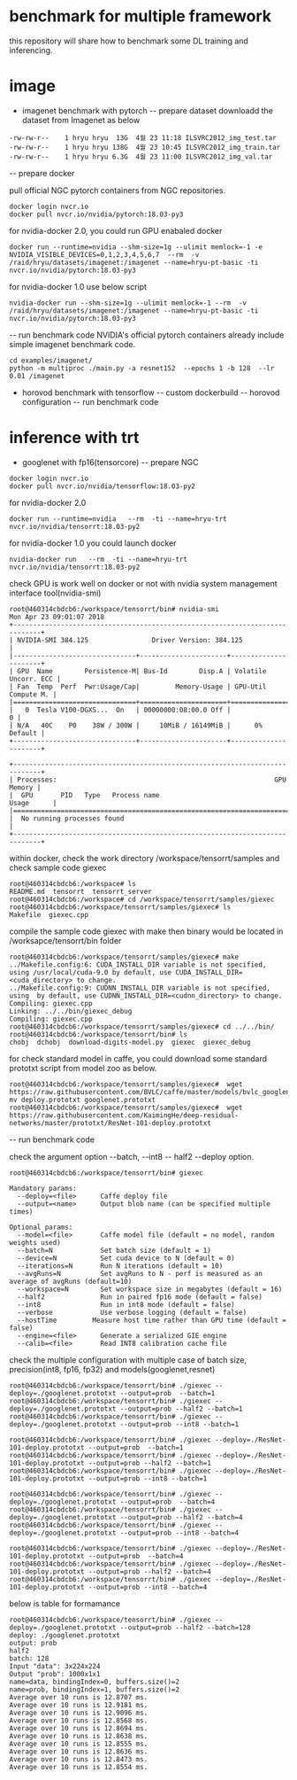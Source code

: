 # benchmark for multiple framework 
this repository will share how to benchmark some DL training and inferencing. 

# image
-  imagenet benchmark with pytorch 
--  prepare dataset
downloadd the dataset from Imagenet as below 

```
-rw-rw-r--    1 hryu hryu  13G  4월 23 11:18 ILSVRC2012_img_test.tar
-rw-rw-r--    1 hryu hryu 138G  4월 23 10:45 ILSVRC2012_img_train.tar
-rw-rw-r--    1 hryu hryu 6.3G  4월 23 11:00 ILSVRC2012_img_val.tar

```

--  prepare docker

pull official NGC pytorch containers from NGC repositories. 
```
docker login nvcr.io
docker pull nvcr.io/nvidia/pytorch:18.03-py3
```

for nvidia-docker 2.0, you could run GPU enabaled docker 

```
docker run --runtime=nvidia --shm-size=1g --ulimit memlock=-1 -e NVIDIA_VISIBLE_DEVICES=0,1,2,3,4,5,6,7  --rm  -v /raid/hryu/datasets/imagenet:/imagenet --name=hryu-pt-basic -ti nvcr.io/nvidia/pytorch:18.03-py3
```

for nvidia-docker 1.0 use below script 
```
nvidia-docker run --shm-size=1g --ulimit memlock=-1 --rm  -v /raid/hryu/datasets/imagenet:/imagenet --name=hryu-pt-basic -ti nvcr.io/nvidia/pytorch:18.03-py3
```

--  run benchmark code
NVIDIA's official pytorch containers already include simple imagenet benchmark code. 

```
cd examples/imagenet/
python -m multiproc ./main.py -a resnet152  --epochs 1 -b 128  --lr 0.01 /imagenet
```

-  horovod benchmark with tensorflow
--  custom dockerbuild
--  horovod configuration
--  run benchmark code
     
# inference with trt
- googlenet with fp16(tensorcore)
-- prepare NGC

```
docker login nvcr.io
docker pull nvcr.io/nvidia/tensorflow:18.03-py2

```

for nvidia-docker 2.0 
```
docker run --runtime=nvidia   --rm  -ti --name=hryu-trt nvcr.io/nvidia/tensorrt:18.03-py2
```
for nvidia-docker 1.0 you could launch docker 
```
nvidia-docker run   --rm  -ti --name=hryu-trt nvcr.io/nvidia/tensorrt:18.03-py2
```

check GPU is work well on docker or not with nvidia system management interface tool(nvidia-smi)
```
root@460314cbdcb6:/workspace/tensorrt/bin# nvidia-smi
Mon Apr 23 09:01:07 2018       
+-----------------------------------------------------------------------------+
| NVIDIA-SMI 384.125                Driver Version: 384.125                   |
|-------------------------------+----------------------+----------------------+
| GPU  Name        Persistence-M| Bus-Id        Disp.A | Volatile Uncorr. ECC |
| Fan  Temp  Perf  Pwr:Usage/Cap|         Memory-Usage | GPU-Util  Compute M. |
|===============================+======================+======================|
|   0  Tesla V100-DGXS...  On   | 00000000:08:00.0 Off |                    0 |
| N/A   40C    P0    38W / 300W |     10MiB / 16149MiB |      0%      Default |
+-------------------------------+----------------------+----------------------+
                                                                               
+-----------------------------------------------------------------------------+
| Processes:                                                       GPU Memory |
|  GPU       PID   Type   Process name                             Usage      |
|=============================================================================|
|  No running processes found                                                 |
+-----------------------------------------------------------------------------+

```
within docker,  check the work directory /workspace/tensorrt/samples and check sample code giexec

```
root@460314cbdcb6:/workspace# ls   
README.md  tensorrt  tensorrt_server
root@460314cbdcb6:/workspace# cd /workspace/tensorrt/samples/giexec
root@460314cbdcb6:/workspace/tensorrt/samples/giexec# ls
Makefile  giexec.cpp

```
compile the sample code giexec with make then binary would be located in /worksapce/tensorrt/bin folder
```
root@460314cbdcb6:/workspace/tensorrt/samples/giexec# make
../Makefile.config:6: CUDA_INSTALL_DIR variable is not specified, using /usr/local/cuda-9.0 by default, use CUDA_INSTALL_DIR=<cuda_directory> to change.
../Makefile.config:9: CUDNN_INSTALL_DIR variable is not specified, using  by default, use CUDNN_INSTALL_DIR=<cudnn_directory> to change.
Compiling: giexec.cpp
Linking: ../../bin/giexec_debug
Compiling: giexec.cpp
root@460314cbdcb6:/workspace/tensorrt/samples/giexec# cd ../../bin/
root@460314cbdcb6:/workspace/tensorrt/bin# ls
chobj  dchobj  download-digits-model.py  giexec  giexec_debug

```
for check standard model in caffe, you could download some standard  prototxt script from model zoo as below. 

```
root@460314cbdcb6:/workspace/tensorrt/samples/giexec#  wget https://raw.githubusercontent.com/BVLC/caffe/master/models/bvlc_googlenet/deploy.prototxt
mv deploy.prototxt googlenet.prototxt
root@460314cbdcb6:/workspace/tensorrt/samples/giexec#  wget https://raw.githubusercontent.com/KaimingHe/deep-residual-networks/master/prototxt/ResNet-101-deploy.prototxt
```



-- run benchmark code

check the argument option  --batch, --int8 -- half2 --deploy option. 
```
root@460314cbdcb6:/workspace/tensorrt/bin# giexec 

Mandatory params:
  --deploy=<file>      Caffe deploy file
  --output=<name>      Output blob name (can be specified multiple times)

Optional params:
  --model=<file>       Caffe model file (default = no model, random weights used)
  --batch=N            Set batch size (default = 1)
  --device=N           Set cuda device to N (default = 0)
  --iterations=N       Run N iterations (default = 10)
  --avgRuns=N          Set avgRuns to N - perf is measured as an average of avgRuns (default=10)
  --workspace=N        Set workspace size in megabytes (default = 16)
  --half2              Run in paired fp16 mode (default = false)
  --int8               Run in int8 mode (default = false)
  --verbose            Use verbose logging (default = false)
  --hostTime         Measure host time rather than GPU time (default = false)
  --engine=<file>      Generate a serialized GIE engine
  --calib=<file>       Read INT8 calibration cache file
```

check the multiple configuration with multiple case of batch size, precision(int8, fp16, fp32) and models(googlenet,resnet)
```
root@460314cbdcb6:/workspace/tensorrt/bin# ./giexec --deploy=./googlenet.prototxt --output=prob  --batch=1
root@460314cbdcb6:/workspace/tensorrt/bin# ./giexec --deploy=./googlenet.prototxt --output=prob --half2 --batch=1
root@460314cbdcb6:/workspace/tensorrt/bin# ./giexec --deploy=./googlenet.prototxt --output=prob --int8 --batch=1

root@460314cbdcb6:/workspace/tensorrt/bin# ./giexec --deploy=./ResNet-101-deploy.prototxt --output=prob  --batch=1
root@460314cbdcb6:/workspace/tensorrt/bin# ./giexec --deploy=./ResNet-101-deploy.prototxt --output=prob --half2 --batch=1
root@460314cbdcb6:/workspace/tensorrt/bin# ./giexec --deploy=./ResNet-101-deploy.prototxt --output=prob --int8 --batch=1

root@460314cbdcb6:/workspace/tensorrt/bin# ./giexec --deploy=./googlenet.prototxt --output=prob  --batch=4
root@460314cbdcb6:/workspace/tensorrt/bin# ./giexec --deploy=./googlenet.prototxt --output=prob --half2 --batch=4
root@460314cbdcb6:/workspace/tensorrt/bin# ./giexec --deploy=./googlenet.prototxt --output=prob --int8 --batch=4

root@460314cbdcb6:/workspace/tensorrt/bin# ./giexec --deploy=./ResNet-101-deploy.prototxt --output=prob  --batch=4
root@460314cbdcb6:/workspace/tensorrt/bin# ./giexec --deploy=./ResNet-101-deploy.prototxt --output=prob --half2 --batch=4
root@460314cbdcb6:/workspace/tensorrt/bin# ./giexec --deploy=./ResNet-101-deploy.prototxt --output=prob --int8 --batch=4
```

below is table for formamance 
```
root@460314cbdcb6:/workspace/tensorrt/bin# ./giexec --deploy=./googlenet.prototxt --output=prob --half2 --batch=128
deploy: ./googlenet.prototxt
output: prob
half2
batch: 128
Input "data": 3x224x224
Output "prob": 1000x1x1
name=data, bindingIndex=0, buffers.size()=2
name=prob, bindingIndex=1, buffers.size()=2
Average over 10 runs is 12.8707 ms.
Average over 10 runs is 12.9181 ms.
Average over 10 runs is 12.9096 ms.
Average over 10 runs is 12.8568 ms.
Average over 10 runs is 12.8694 ms.
Average over 10 runs is 12.8638 ms.
Average over 10 runs is 12.8555 ms.
Average over 10 runs is 12.8636 ms.
Average over 10 runs is 12.8473 ms.
Average over 10 runs is 12.8554 ms.

```

